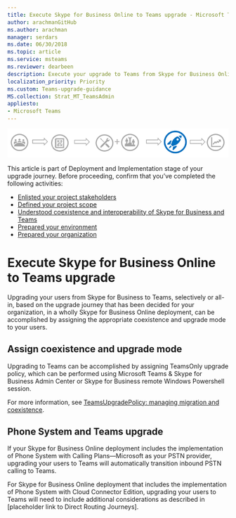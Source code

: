 ```yaml
---
title: Execute Skype for Business Online to Teams upgrade - Microsoft Teams
author: arachmanGitHub
ms.author: arachman
manager: serdars
ms.date: 06/30/2018
ms.topic: article
ms.service: msteams
ms.reviewer: dearbeen
description: Execute your upgrade to Teams from Skype for Business Online 
localization_priority: Priority
ms.custom: Teams-upgrade-guidance
MS.collection: Strat_MT_TeamsAdmin
appliesto:
- Microsoft Teams
---
```


![Stages of the upgrade journey, with emphasis on the Deployment and Implementation stage](media/upgrade-banner-deployment.png "Stages of the upgrade journey, with emphasis on the Deployment and Implementation stage")

This article is part of Deployment and Implementation stage of your upgrade journey. Before proceeding, confirm that you’ve completed the following activities:

-   [Enlisted your project stakeholders](upgrade-enlist-stakeholders.md)
-   [Defined your project scope](upgrade-define-project-scope.md)
-   [Understood coexistence and interoperability of Skype for Business and Teams](upgrade-understand-coexistence-and-interoperability.md)
-   [Prepared your environment](upgrade-prepare-environment.md)
-   [Prepared your organization](upgrade-prepare-organization.md)

# Execute Skype for Business Online to Teams upgrade

Upgrading your users from Skype for Business to Teams, selectively or all-in, based on the upgrade journey that has been decided for your organization, in a wholly Skype for Business Online deployment, can be accomplished by assigning the appropriate coexistence and upgrade mode to your users.

## Assign coexistence and upgrade mode

Upgrading to Teams can be accomplished by assigning TeamsOnly upgrade policy, which can be performed using Microsoft Teams & Skype for Business Admin Center or Skype for Business remote Windows Powershell session.

For more information, see [TeamsUpgradePolicy: managing migration and coexistence](https://docs.microsoft.com/MicrosoftTeams/migration-interop-guidance-for-teams-with-skype#teamsupgradepolicy-managing-migration-and-co-existence).

## Phone System and Teams upgrade

If your Skype for Business Online deployment includes the implementation of Phone System with Calling Plans—Microsoft as your PSTN provider, upgrading your users to Teams will automatically transition inbound PSTN calling to Teams.

For Skype for Business Online deployment that includes the implementation of Phone System with Cloud Connector Edition, upgrading your users to Teams will need to include additional considerations as described in [placeholder link to Direct Routing Journeys].